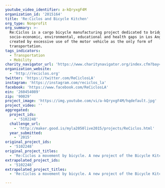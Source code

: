 ```yaml
---
youtube_video_identifier: a-kQryxgF4M
organization_id: '2015164'
title: 'Re:Ciclos and Bicycle Kitchen'
org_type: Nonprofit
org_summary: >-
  Re:Ciclos is a cargo bicycle manufacturing project dedicated to bridging the
  socio-economic, environmental, educational and health gaps in Los Angeles
  created by excessive use of the motor vehicle as the only form of
  transportation.
tags_indicators:
  - Transportation
  - Mobility
charity_navigator_url: 'https://www.charitynavigator.org/index.cfm?bay=search.profile&ein=260454089'
organization_website:
  - 'http://reciclos.org'
twitter: 'https://twitter.com/ReCiclosLA'
instagram: 'https://instagram.com/reciclos_la'
facebook: 'https://www.facebook.com/ReCiclosLA'
ein: '260454089'
zip: '90029'
project_image: 'https://img.youtube.com/vi/a-kQryxgF4M/hqdefault.jpg'
project_video: ''
aggregated:
  project_ids:
    - '5102248'
  challenge_url:
    - 'http://maker.good.is/myla2050live2015/projects/ReCiclos.html'
  year_submitted:
    - '2015'
original_project_ids:
  - '5102248'
original_project_titles:
  - 'Re:Ciclos a movement by bicycle. A new project of the Bicycle Kitchen'
extrapolated_project_ids:
  - '5102248'
extrapolated_project_titles:
  - 'Re:Ciclos a movement by bicycle. A new project of the Bicycle Kitchen'

---
```


